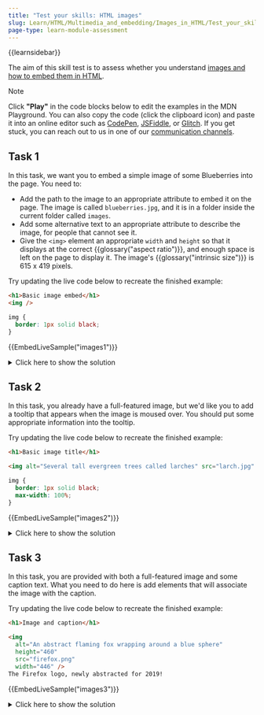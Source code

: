 ```yaml
---
title: "Test your skills: HTML images"
slug: Learn/HTML/Multimedia_and_embedding/Images_in_HTML/Test_your_skills:_HTML_images
page-type: learn-module-assessment
---
```


{{learnsidebar}}

The aim of this skill test is to assess whether you understand [images and how to embed them in HTML](/en-US/docs/Learn/HTML/Multimedia_and_embedding/Images_in_HTML).

> [!NOTE]
> Click **"Play"** in the code blocks below to edit the examples in the MDN Playground.
> You can also copy the code (click the clipboard icon) and paste it into an online editor such as [CodePen](https://codepen.io/), [JSFiddle](https://jsfiddle.net/), or [Glitch](https://glitch.com/).
> If you get stuck, you can reach out to us in one of our [communication channels](/en-US/docs/MDN/Community/Communication_channels).

## Task 1

In this task, we want you to embed a simple image of some Blueberries into the page. You need to:

- Add the path to the image to an appropriate attribute to embed it on the page. The image is called `blueberries.jpg`, and it is in a folder inside the current folder called `images`.
- Add some alternative text to an appropriate attribute to describe the image, for people that cannot see it.
- Give the `<img>` element an appropriate `width` and `height` so that it displays at the correct {{glossary("aspect ratio")}}, and enough space is left on the page to display it. The image's {{glossary("intrinsic size")}} is 615 x 419 pixels.

Try updating the live code below to recreate the finished example:

```html live-sample___images1
<h1>Basic image embed</h1>
<img />
```

```css live-sample___images1
img {
  border: 1px solid black;
}
```

{{EmbedLiveSample("images1")}}

<details>
<summary>Click here to show the solution</summary>

This task tests your ability to embed a simple image on the page, give it some alternative text, and give it some `width` and `height` attributes. Ideally the answer should look something like this:

```html
<h1>Basic image embed</h1>

<img
  src="images/blueberries.jpg"
  alt="A pile of blueberries, small, round, blue berries"
  width="615"
  height="419" />
```

The filename and path must be correct for the image to show up. The `alt` text should describe the visual appearance of image for those that can't see it. Finally, the `width` and `height` attributes should contain the same values as the image's intrinsic width and height, so it displays at the correct size.

</details>

## Task 2

In this task, you already have a full-featured image, but we'd like you to add a tooltip that appears when the image is moused over. You should put some appropriate information into the tooltip.

Try updating the live code below to recreate the finished example:

```html live-sample___images2
<h1>Basic image title</h1>

<img alt="Several tall evergreen trees called larches" src="larch.jpg" />
```

```css live-sample___images2
img {
  border: 1px solid black;
  max-width: 100%;
}
```

{{EmbedLiveSample("images2")}}

<details>
<summary>Click here to show the solution</summary>

Here the student needs to add a `title` to the `<image>` element to create a tooltip that appears when moused over. The code would look something like this:

```html
<h1>Basic image title</h1>

<img
  src="larch.jpg"
  alt="Several tall evergreen trees called larches"
  title="Number 1 in Monty Python's How to recognise different trees from quite a long way away" />
```

Because screenreader support is unreliable and potentially unhelpful, information contained in the `title` attributes should be non-essential. Here were are just having a bit of fun.

</details>

## Task 3

In this task, you are provided with both a full-featured image and some caption text. What you need to do here is add elements that will associate the image with the caption.

Try updating the live code below to recreate the finished example:

```html live-sample___images3
<h1>Image and caption</h1>

<img
  alt="An abstract flaming fox wrapping around a blue sphere"
  height="460"
  src="firefox.png"
  width="446" />
The Firefox logo, newly abstracted for 2019!
```

{{EmbedLiveSample("images3")}}

<details>
<summary>Click here to show the solution</summary>

In task 3 the student needs to create an image that is associated with a caption inside the HTML itself.

The finished would probably look like this:

```html
<h1>Image and caption</h1>

<figure>
  <img
    src="firefox.png"
    alt="An abstract flaming fox wrapping around a blue sphere"
    width="446"
    height="460" />
  <figcaption>The Firefox logo, newly abstracted for 2019!</figcaption>
</figure>
```

Note that the caption should contain additional information, and not just repeat the image description found in the `alt` text.

</details>
